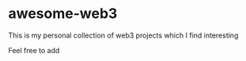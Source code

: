 # awesome-web3
This is my personal collection of web3 projects which I find interesting

Feel free to add
